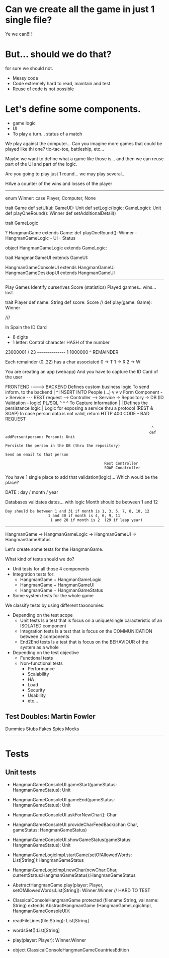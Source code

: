 # Can we create all the game in just 1 single file?

Ye we can!!!!

# But... should we do that? 

for sure we should not.
- Messy code
- Code extremely hard to read, maintain and test
- Reuse of code is not possible

# Let's define some components.

- game logic
- UI
- To play a turn... status of a match

We play against the computer... 
Can you imagine more games that could be played like thi one? tic-tac-toe, battleship, etc...

Maybe we want to define what a game like those is... and then we can reuse part of the UI and part of the logic.

Are you going to play just 1 round... we may play several..

HAve a counter of the wins and losses of the player

----

enum Winner:
  case Player, Computer, None

trait Game
    def setUI(ui: GameUI): Unit
    def setLogic(logic: GameLogic): Unit
    def playOneRound(): Winner
    def setAdditionalDetail() 

trait GameLogic

? HangmanGame extends Game:
    def playOneRound(): Winner
    - HangmanGameLogic
    - UI
    - Status


object HangmanGameLogic extends GameLogic:

trait HangmanGameUI extends GameUI:

HangmanGameConsoleUI extends HangmanGameUI
HangmanGameDesktopUI extends HangmanGameUI

----
Play Games
    Identify ourserlves
    Score (statistics) Played gamnes.. wins... lost

trait Player
    def name: String
    def score: Score
//    def play(game: Game): Winner




///

In Spain the ID Card
- 8 digits
- 1 letter: Control character HASH of the number

23000001 / 23
        --------------
       1   1000000 
       ^
    REMAINDER

Each remainder (0..22) has a char associated
0 -> T
1 -> R
2 -> W

You are creating an app (webapp)
And you have to capture the ID Card of the user

FRONTEND                        ---->           BACKEND
                                                                Defines custom business logic
                  To send inform. to the backend                    |                                ^ INSERT INTO People (...)
                    v                                               v                                   v
Form Component -> Service  --- REST request --> Controller -->  Service -> Repository -> DB (ID Validation - logic) PL/SQL
    ^                                                ^                           ^
 To Capture information                              |                           |  Defines the persistance logic
                                                     |
                                                Logic for exposing a service thru a protocol (REST & SOAP)
                                                    In case person data is not valid, return HTTP 400 CODE   - BAD REQUEST

                                                                     ^
                                                                    def addPerson(person: Person): Unit
                                                                        Persiste the person in the DB (thru the repository)
                                                                        Send an email to that person

                                                Rest Controller
                                                SOAP Conatroller


You have 1 single place to add that validation(logic)... Which would be the place?

DATE : day / month / year
                    
Databases validates dates... with logic
    Month should be between 1 and 12

    Day should be between 1 and 31 if month is 1, 3, 5, 7, 8, 10, 12
                       1 and 30 if month is 4, 6, 9, 11
                        1 and 28 if month is 2  (29 if leap year)

---

HangmanGame
    -> HangmanGameLogic
    -> HangmanGameUI
    -> HangmanGameStatus

Let's create some tests for the HangmanGame.

What kind of tests should we do?
- Unit tests for all those 4 components
- Integration tests for:
  - HangmanGame + HangmanGameLogic
  - HangmanGame + HangmanGameUI
  - HangmanGame + HangmanGameStatus
- Some system tests for the whole game


We classify tests by using different taxonomies:
- Depending on the test scope
    - Unit tests            Is a test that is focus on a unique/single caracteristic of an ISOLATED component
    - Integration tests     Is a test that is focus on the COMMUNICATION between 2 components   
    - End2End tests         Is a test that is focus on the BEHAVIOUR of the system as a whole
- Depending on the test objective
    - Functional tests
    - Non-functional tests
        - Performance
        - Scalability
        - HA
        - Load
        - Security
        - Usability
        - etc...
  
Test Doubles: Martin Fowler
----------------------------
Dummies
Stubs
Fakes
Spies
Mocks 

---

# Tests

## Unit tests

- HangmanGameConsoleUI.gameStart(gameStatus: HangmanGameStatus): Unit
- HangmanGameConsoleUI.gameEnd(gameStatus: HangmanGameStatus): Unit
- HangmanGameConsoleUI.askForNewChar(): Char
- HangmanGameConsoleUI.provideCharFeedBack(char: Char, gameStatus: HangmanGameStatus)
- HangmanGameConsoleUI.showGameStatus(gameStatus: HangmanGameStatus): Unit

- HangmanGameLogicImpl.startGame(setOfAllowedWords: List[String]):HangmanGameStatus
- HangmanGameLogicImpl.newChar(newChar:Char, currentStatus:HangmanGameStatus):HangmanGameStatus


- AbstractHangmanGame.play(player: Player, setOfAllowedWords:List[String]): Winner.Winner  // HARD TO TEST



- ClassicalConsoleHangmanGame protected (filename:String, val name: String) extends AbstractHangmanGame (HangmanGameLogicImpl, HangmanGameConsoleUI){
- readFileLines(file:String): List[String] 
- wordsSet():List[String] 
- play(player: Player): Winner.Winner

- object ClassicalConsoleHangmanGameCountriesEdition














